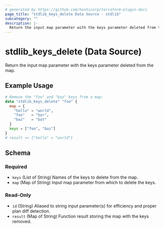 ```yaml
---
# generated by https://github.com/hashicorp/terraform-plugin-docs
page_title: "stdlib_keys_delete Data Source - stdlib"
subcategory: ""
description: |-
  Return the input map parameter with the keys parameter deleted from the map.
---
```


# stdlib_keys_delete (Data Source)

Return the input map parameter with the keys parameter deleted from the map.

## Example Usage

```terraform
# Remove the "foo" and "baz" keys from a map:
data "stdlib_keys_delete" "foo" {
  map = {
    "hello" = "world",
    "foo"   = "bar",
    "baz"   = "bat"
  }
  keys = ["foo", "baz"]
}
# result => {"hello" = "world"}
```

<!-- schema generated by tfplugindocs -->
## Schema

### Required

- `keys` (List of String) Names of the keys to delete from the map.
- `map` (Map of String) Input map parameter from which to delete the keys.

### Read-Only

- `id` (String) Aliased to string input parameter(s) for efficiency and proper plan diff detection.
- `result` (Map of String) Function result storing the map with the keys removed.
